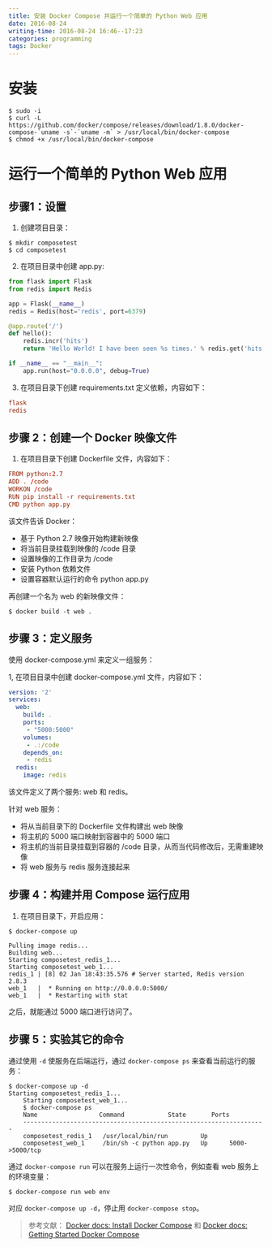 ```yaml
---
title: 安装 Docker Compose 并运行一个简单的 Python Web 应用
date: 2016-08-24
writing-time: 2016-08-24 16:46--17:23
categories: programming
tags: Docker
---
```


# 安装

```shell
$ sudo -i
$ curl -L https://github.com/docker/compose/releases/download/1.8.0/docker-compose-`uname -s`-`uname -m` > /usr/local/bin/docker-compose
$ chmod +x /usr/local/bin/docker-compose
```

# 运行一个简单的 Python Web 应用

## 步骤1：设置

1. 创建项目目录：

```shell
$ mkdir composetest
$ cd composetest
```

2. 在项目目录中创建 app.py:

```python
from flask import Flask
from redis import Redis

app = Flask(__name__)
redis = Redis(host='redis', port=6379)

@app.route('/')
def hello():
    redis.incr('hits')
    return 'Hello World! I have been seen %s times.' % redis.get('hits')

if __name__ == "__main__":
    app.run(host="0.0.0.0", debug=True)
```

3. 在项目目录下创建 requirements.txt 定义依赖，内容如下：

```conf
flask
redis
```

## 步骤 2：创建一个 Docker 映像文件

1. 在项目目录下创建 Dockerfile 文件，内容如下：

```conf
FROM python:2.7
ADD . /code
WORKON /code
RUN pip install -r requirements.txt
CMD python app.py
```

该文件告诉 Docker：

+ 基于 Python 2.7 映像开始构建新映像
+ 将当前目录挂载到映像的 /code 目录
+ 设置映像的工作目录为 /code
+ 安装 Python 依赖文件
+ 设置容器默认运行的命令 python app.py


再创建一个名为 web 的新映像文件：

```shell
$ docker build -t web .
```

## 步骤 3：定义服务

使用 docker-compose.yml 来定义一组服务：

1, 在项目目录中创建 docker-compose.yml 文件，内容如下：

```yaml
version: '2'
services:
  web:
    build: .
    ports:
     - "5000:5000"
    volumes:
     - .:/code
    depends_on:
     - redis
  redis:
    image: redis
```

该文件定义了两个服务: web 和 redis。

针对 web 服务：

+ 将从当前目录下的 Dockerfile 文件构建出 web 映像
+ 将主机的 5000 端口映射到容器中的 5000 端口
+ 将主机的当前目录挂载到容器的 /code 目录，从而当代码修改后，无需重建映像
+ 将 web 服务与 redis 服务连接起来


## 步骤 4：构建并用 Compose 运行应用

1. 在项目目录下，开启应用：

```shell
$ docker-compose up

Pulling image redis...
Building web...
Starting composetest_redis_1...
Starting composetest_web_1...
redis_1 | [8] 02 Jan 18:43:35.576 # Server started, Redis version 2.8.3
web_1   |  * Running on http://0.0.0.0:5000/
web_1   |  * Restarting with stat
```

之后，就能通过 5000 端口进行访问了。

## 步骤 5：实验其它的命令

通过使用 `-d` 使服务在后端运行，通过 `docker-compose ps` 来查看当前运行的服务：

```shell
$ docker-compose up -d
Starting composetest_redis_1...
    Starting composetest_web_1...
    $ docker-compose ps
    Name                 Command            State       Ports
    -------------------------------------------------------------------
    composetest_redis_1   /usr/local/bin/run         Up
    composetest_web_1     /bin/sh -c python app.py   Up      5000->5000/tcp
```

通过 `docker-compose run` 可以在服务上运行一次性命令，例如查看 web 服务上的环境变量：

```shell
$ docker-compose run web env
```

对应 `docker-compose up -d`，停止用 `docker-compose stop`。


> 参考文献： 
> [Docker docs: Install Docker Compose](https://docs.docker.com/compose/install/)
和 [Docker docs: Getting Started Docker Compose](https://docs.docker.com/compose/gettingstarted/)
